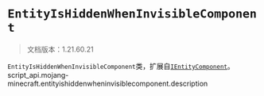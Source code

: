 # `EntityIsHiddenWhenInvisibleComponent`

> 文档版本：1.21.60.21

`EntityIsHiddenWhenInvisibleComponent`类，扩展自[`IEntityComponent`](./ientitycomponent.md)。script_api.mojang-minecraft.entityishiddenwheninvisiblecomponent.description
